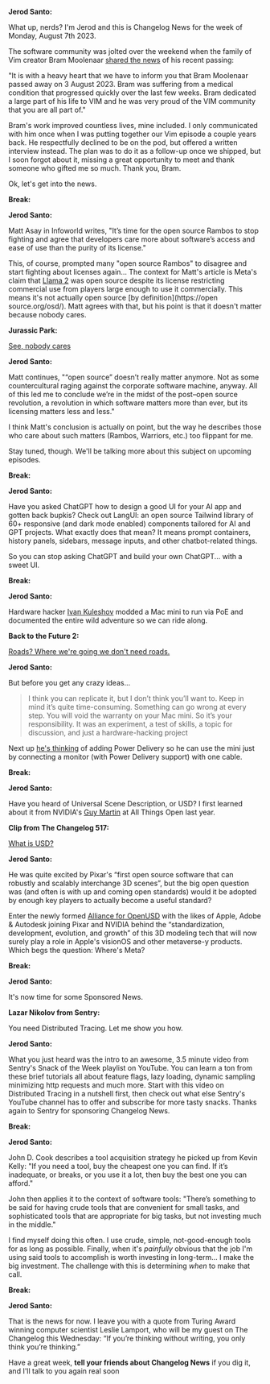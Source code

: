 **Jerod Santo:**

What up, nerds? I'm Jerod and this is Changelog News for the week of Monday, August 7th 2023.

The software community was jolted over the weekend when the family of Vim creator Bram Moolenaar [shared the news](https://groups.google.com/g/vim_announce/c/tWahca9zkt4?pli=1) of his recent passing:

"It is with a heavy heart that we have to inform you that Bram Moolenaar passed away on 3 August 2023. Bram was suffering from a medical condition that progressed quickly over the last few weeks.  Bram dedicated a large part of his life to VIM and he was very proud of the VIM community that you are all part of."

Bram's work improved countless lives, mine included. I only communicated with him once when I was putting together our Vim episode a couple years back. He respectfully declined to be on the pod, but offered a written interview instead. The plan was to do it as a follow-up once we shipped, but I soon forgot about it, missing a great opportunity to meet and thank someone who gifted me so much. Thank you, Bram.

Ok, let's get into the news.

**Break:**

**Jerod Santo:**

Matt Asay in Infoworld writes, "It’s time for the open source Rambos to stop fighting and agree that developers care more about software’s access and ease of use than the purity of its license."

This, of course, prompted many "open source Rambos" to disagree and start fighting about licenses again... The context for Matt's article is Meta's claim that [Llama 2](https://ai.meta.com/llama/) was open source despite its license restricting commercial use from players large enough to use it commercially. This means it's not actually open source [by definition](https://open source.org/osd/). Matt agrees with that, but his point is that it doesn't matter because nobody cares.

**Jurassic Park:**

[See, nobody cares](https://www.youtube.com/watch?v=WohcOQZBJas)

**Jerod Santo:**

Matt continues, "“open source” doesn’t really matter anymore. Not as some countercultural raging against the corporate software machine, anyway. All of this led me to conclude we’re in the midst of the post–open source revolution, a revolution in which software matters more than ever, but its licensing matters less and less."

I think Matt's conclusion is actually on point, but the way he describes those who care about such matters (Rambos, Warriors, etc.) too flippant for me.

Stay tuned, though. We'll be talking more about this subject on upcoming episodes.

**Break:**

**Jerod Santo:**

Have you asked ChatGPT how to design a good UI for your AI app and gotten back bupkis? Check out LangUI: an open source Tailwind library of 60+ responsive (and dark mode enabled) components tailored for AI and GPT projects. What exactly does that mean? It means prompt containers, history panels, sidebars, message inputs, and other chatbot-related things.

So you can stop asking ChatGPT and build your own ChatGPT... with a sweet UI.

**Break:**

**Jerod Santo:**

Hardware hacker [Ivan Kuleshov](https://twitter.com/Merocle) modded a Mac mini to run via PoE and documented the entire wild adventure so we can ride along.

**Back to the Future 2:**

[Roads? Where we're going we don't need roads.](https://www.youtube.com/watch?v=fCjsUxbNmIs)

**Jerod Santo:**

But before you get any crazy ideas...

> I think you can replicate it, but I don’t think you’ll want to. Keep in mind it’s quite time-consuming. Something can go wrong at every step. You will void the warranty on your Mac mini. So it’s your responsibility. It was an experiment, a test of skills, a topic for discussion, and just a hardware-hacking project

Next up [he's thinking](https://twitter.com/Merocle/status/1687087342526373889) of adding Power Delivery so he can use the mini just by connecting a monitor (with Power Delivery support) with one cable.

**Break:**

**Jerod Santo:**

Have you heard of Universal Scene Description, or USD? I first learned about it from NVIDIA's [Guy Martin](https://changelog.fm/517) at All Things Open last year.

**Clip from The Changelog 517:**

[What is USD?](https://changelog.com/podcast/517#t=2822)

**Jerod Santo:**

He was quite excited by Pixar's “first open source software that can robustly and scalably interchange 3D scenes”, but the big open question was (and often is with up and coming open standards) would it be adopted by enough key players to actually become a useful standard?

Enter the newly formed [Alliance for OpenUSD](https://aousd.org) with the likes of Apple, Adobe & Autodesk joining Pixar and NVIDIA behind the “standardization, development, evolution, and growth” of this 3D modeling tech that will now surely play a role in Apple's visionOS and other metaverse-y products. Which begs the question: Where's Meta?

**Break:**

**Jerod Santo:**

It's now time for some Sponsored News.

**Lazar Nikolov from Sentry:**

You need Distributed Tracing. Let me show you how.

**Jerod Santo:**

What you just heard was the intro to an awesome, 3.5 minute video from Sentry's Snack of the Week playlist on YouTube. You can learn a ton from these brief tutorials all about feature flags, lazy loading, dynamic sampling minimizing http requests and much more. Start with this video on Distributed Tracing in a nutshell first, then check out what else Sentry's YouTube channel has to offer and subscribe for more tasty snacks. Thanks again to Sentry for sponsoring Changelog News.

**Break:**

**Jerod Santo:**

John D. Cook describes a tool acquisition strategy he picked up from Kevin Kelly: "If you need a tool, buy the cheapest one you can find. If it’s inadequate, or breaks, or you use it a lot, then buy the best one you can afford."

John then applies it to the context of software tools: "There’s something to be said for having crude tools that are convenient for small tasks, and sophisticated tools that are appropriate for big tasks, but not investing much in the middle."

I find myself doing this often. I use crude, simple, not-good-enough tools for as long as possible. Finally, when it's _painfully_ obvious that the job I'm using said tools to accomplish is worth investing in long-term... I make the big investment. The challenge with this is determining _when_ to make that call.

**Break:**

**Jerod Santo:**

That is the news for now. I leave you with a quote from Turing Award winning computer scientist Leslie Lamport, who will be my guest on The Changelog this Wednesday: “If you’re thinking without writing, you only think you’re thinking.”

Have a great week, **tell your friends about Changelog News** if you dig it, and I'll talk to you again real soon
